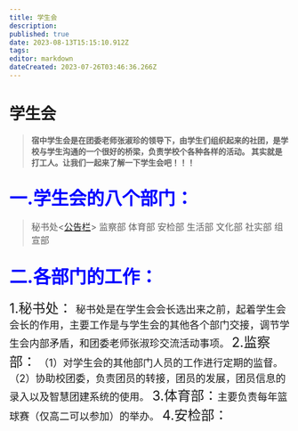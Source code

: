 ```yaml
---
title: 学生会
description: 
published: true
date: 2023-08-13T15:15:10.912Z
tags: 
editor: markdown
dateCreated: 2023-07-26T03:46:36.266Z
---
```


  # **学生会**
>**<font size=5></font>宿中学生会是在团委老师张淑珍的领导下，由学生们组织起来的社团，是学校与学生沟通的一个很好的桥梁，负责学校个各种各样的活动。<span class="heimu" > 其实就是打工人。</span>让我们一起来了解一下学生会吧！！！**

## <font color=blue size=6>一.学生会的八个部门：</font>
> <font size=3> 秘书处<[公告栏](home)> 监察部  体育部  安检部
>  生活部  文化部  社实部  组宣部</font>

## <font color=blue size=6>二.各部门的工作：</font>
<font size=5>1.秘书处：
</font><font size=4>秘书处是在学生会会长选出来之前，起着学生会会长的作用，主要工作是与学生会的其他各个部门交接，调节学生会内部矛盾，和团委老师张淑珍交流活动事项。</font>
<font size=5>2.监察部：</font><font size=4>
  （1）对学生会的其他部门人员的工作进行定期的监督。
  （2）协助校团委，负责团员的转接，团员的发展，团员信息的录入以及智慧团建系统的使用。
<font size=5>3.体育部：<font size=4>主要负责每年篮球赛<span class="heimu">（仅高二可以参加）</span>的举办。
<font size=5>4.安检部：
<font size=4>
